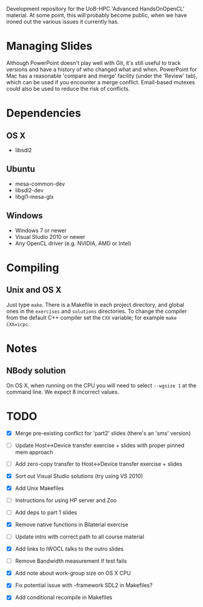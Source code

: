 Development repository for the UoB-HPC 'Advanced HandsOnOpenCL'
material. At some point, this will probably become public, when we
have ironed out the various issues it currently has.


Managing Slides
===============
Although PowerPoint doesn't play well with Git, it's still useful to
track versions and have a history of who changed what and
when. PowerPoint for Mac has a reasonable 'compare and merge' facility
(under the 'Review' tab), which can be used if you encounter a merge
conflict. Email-based mutexes could also be used to reduce the risk of
conflicts.


Dependencies
============

OS X
----
- libsdl2

Ubuntu
------
- mesa-common-dev
- libsdl2-dev
- libgl1-mesa-glx

Windows
-------
- Windows 7 or newer
- Visual Studio 2010 or newer
- Any OpenCL driver (e.g. NVIDIA, AMD or Intel)


Compiling
=========

Unix and OS X
-------------

Just type `make`.
There is a Makefile in each project directory, and global ones in the `exercises` and `solutions` directories.
To change the compiler from the default C++ compiler set the `CXX` variable; for example `make CXX=icpc`.


Notes
=====

NBody solution
--------------

On OS X, when running on the CPU you will need to select `--wgsize 1` at the command line.
We expect 8 incorrect values.

TODO
====
- [x] Merge pre-existing conflict for 'part2' slides (there's an 'sms' version)
- [ ] Update Host<->Device transfer exercise + slides with proper pinned mem approach
- [ ] Add zero-copy transfer to Host<->Device transfer exercise + slides
- [x] Sort out Visual Studio solutions (try using VS 2010)
- [x] Add Unix Makefiles
- [ ] Instructions for using HP server and Zoo
- [ ] Add deps to part 1 slides
- [x] Remove native functions in Bilaterial exercise
- [ ] Update intro with correct path to all course material
- [x] Add links to IWOCL talks to the outro slides
- [ ] Remove Bandwidth measurement if test fails
- [x] Add note about work-group size on OS X CPU
- [x] Fix potential issue with -framework SDL2 in Makefiles?
- [x] Add conditional recompile in Makefiles

